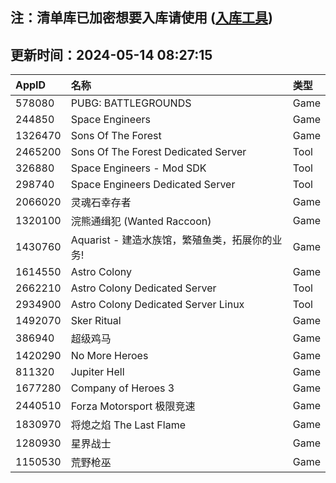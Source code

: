 ## 注：清单库已加密想要入库请使用 ([入库工具](https://github.com/BlankTMing/ManifestAutoUpdate/releases))

## 更新时间：2024-05-14 08:27:15
| AppID | 名称 | 类型  |
| :-------------------- | :----------------------------- | :----------- |
| 578080 | PUBG: BATTLEGROUNDS| Game |
| 244850 | Space Engineers| Game |
| 1326470 | Sons Of The Forest| Game |
| 2465200 | Sons Of The Forest Dedicated Server| Tool |
| 326880 | Space Engineers - Mod SDK| Tool |
| 298740 | Space Engineers Dedicated Server| Tool |
| 2066020 | 灵魂石幸存者| Game |
| 1320100 | 浣熊通缉犯 (Wanted Raccoon)| Game |
| 1430760 | Aquarist - 建造水族馆，繁殖鱼类，拓展你的业务!| Game |
| 1614550 | Astro Colony| Game |
| 2662210 | Astro Colony Dedicated Server| Tool |
| 2934900 | Astro Colony Dedicated Server Linux| Tool |
| 1492070 | Sker Ritual| Game |
| 386940 | 超级鸡马| Game |
| 1420290 | No More Heroes| Game |
| 811320 | Jupiter Hell| Game |
| 1677280 | Company of Heroes 3| Game |
| 2440510 | Forza Motorsport 极限竞速| Game |
| 1830970 | 将熄之焰 The Last Flame| Game |
| 1280930 | 星界战士| Game |
| 1150530 | 荒野枪巫| Game |
